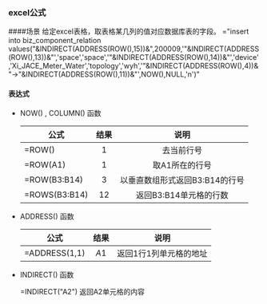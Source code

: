 ### excel公式
 ####场景
     给定excel表格，取表格某几列的值对应数据库表的字段。
     ="insert into biz_component_relation values("&INDIRECT(ADDRESS(ROW(),15))&",200009,'"&INDIRECT(ADDRESS(ROW(),13))&"','space','space','"&INDIRECT(ADDRESS(ROW(),14))&"','device','Xi_JACE_Meter_Water','topology','wyh','"&INDIRECT(ADDRESS(ROW(),4))&"→"&INDIRECT(ADDRESS(ROW(),11))&"',NOW(),NULL,'n')"
     
  #### 表达式
   * NOW() , COLUMN() 函数
         
        | 公式 | 结果 | 说明 |
        |------|:----:|:----:|
        |=ROW()|  1   | 去当前行号|
        |=ROW(A1)| 1  | 取A1所在的行号 |
        |=ROW(B3:B14)|3|以垂直数组形式返回B3:B14的行号|
        |=ROWS(B3:B14)|12|返回B3:B14单元格的行数|
        
   * ADDRESS() 函数
        
        | 公式 | 结果 | 说明 |
        |------|:----:|:----:|
        |=ADDRESS(1,1)|  $A$1| 返回1行1列单元格的地址|
       
   * INDIRECT() 函数
        
        =INDIRECT("A2") 返回A2单元格的内容